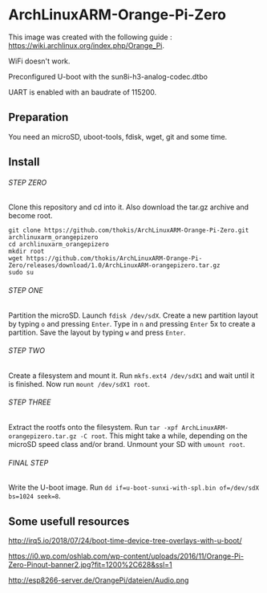# ArchLinuxARM-Orange-Pi-Zero

This image was created with the following guide : https://wiki.archlinux.org/index.php/Orange_Pi.

WiFi doesn't work.

Preconfigured U-boot with the sun8i-h3-analog-codec.dtbo

UART is enabled with an baudrate of 115200.

## Preparation

You need an microSD, uboot-tools, fdisk, wget, git and some time.

## Install

###### STEP ZERO

Clone this repository and cd into it. Also download the tar.gz archive and become root.

```
git clone https://github.com/thokis/ArchLinuxARM-Orange-Pi-Zero.git archlinuxarm_orangepizero
cd archlinuxarm_orangepizero
mkdir root
wget https://github.com/thokis/ArchLinuxARM-Orange-Pi-Zero/releases/download/1.0/ArchLinuxARM-orangepizero.tar.gz
sudo su
```

###### STEP ONE

Partition the microSD. Launch `fdisk /dev/sdX`. Create a new partition layout by typing `o` and pressing `Enter`. Type in `n` and pressing `Enter` 5x to create a partition. Save the layout by typing `w` and press `Enter`.

###### STEP TWO

Create a filesystem and mount it. Run `mkfs.ext4 /dev/sdX1` and wait until it is finished. Now run `mount /dev/sdX1 root`.

###### STEP THREE

Extract the rootfs onto the filesystem. Run `tar -xpf ArchLinuxARM-orangepizero.tar.gz -C root`. This might take a while, depending on the microSD speed class and/or brand. Unmount your SD with `umount root`.

###### FINAL STEP

Write the U-boot image. Run `dd if=u-boot-sunxi-with-spl.bin of=/dev/sdX bs=1024 seek=8`.

## Some usefull resources

http://irq5.io/2018/07/24/boot-time-device-tree-overlays-with-u-boot/

https://i0.wp.com/oshlab.com/wp-content/uploads/2016/11/Orange-Pi-Zero-Pinout-banner2.jpg?fit=1200%2C628&ssl=1

http://esp8266-server.de/OrangePi/dateien/Audio.png
